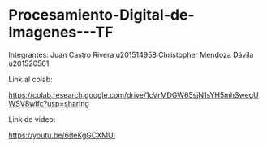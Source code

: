 # Procesamiento-Digital-de-Imagenes---TF

Integrantes:
Juan Castro Rivera              u201514958
Christopher Mendoza Dávila      u201520561

Link al colab:

https://colab.research.google.com/drive/1cVrMDGW65sjN1sYH5mhSwegUWSV8wIfc?usp=sharing

Link de video:

https://youtu.be/6deKgGCXMUI
